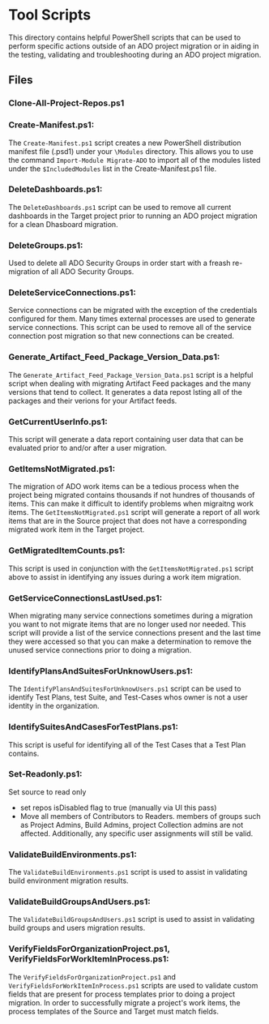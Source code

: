 # Tool Scripts 

This directory contains helpful PowerShell scripts that can be used to perform specific actions outside of an ADO project migration or in aiding in the testing, validating and troubleshooting during an ADO project migration. 


## Files

### Clone-All-Project-Repos.ps1

### Create-Manifest.ps1: 
The `Create-Manifest.ps1` script creates a new PowerShell distribution manifest file (.psd1) under your `\Modules` directory. This allows you to use the command `Import-Module Migrate-ADO` to import all of the modules listed under the `$IncludedModules` list in the Create-Manifest.ps1 file.


### DeleteDashboards.ps1: 
The `DeleteDashboards.ps1` script can be used to remove all current dashboards in the Target project prior to running an ADO project migration for a clean Dhasboard migration. 


### DeleteGroups.ps1:
Used to delete all ADO Security Groups in order start with a freash re-migration of all ADO Security Groups.

### DeleteServiceConnections.ps1:
Service connections can be migrated with the exception of the credentials configured for them. Many times external processes are used to generate service connections. This script can be used to remove all of the service connection post migration so that new connections can be created. 

### Generate_Artifact_Feed_Package_Version_Data.ps1:
The `Generate_Artifact_Feed_Package_Version_Data.ps1` script is a helpful script when dealing with migrating Artifact Feed packages and the many versions that tend to collect. It generates a data repost lsting all of the packages and their verions for your Artifact feeds. 

### GetCurrentUserInfo.ps1:
This script will generate a data report containing user data that can be evaluated prior to and/or after a user migration.

### GetItemsNotMigrated.ps1:
The migration of ADO work items can be a tedious process when the project being migrated contains thousands if not hundres of thousands of items. This can make it difficult to identify problems when migraitng work items. The `GetItemsNotMigrated.ps1` script will generate a report of all work items that are in the Source project that does not have a corresponding migrated work item in the Target project. 

### GetMigratedItemCounts.ps1:
This script is used in conjunction with the `GetItemsNotMigrated.ps1` script above to assist in identifying any issues during a work item migration. 

### GetServiceConnectionsLastUsed.ps1:
When migrating many service connections sometimes during a migration you want to not migrate items that are no longer used nor needed. This script will provide a list of the service connections present and the last time they were accessed so that you can make a determination to remove the unused service connections prior to doing a migration. 

### IdentifyPlansAndSuitesForUnknowUsers.ps1:
The `IdentifyPlansAndSuitesForUnknowUsers.ps1` script can be used to identify Test Plans, test Suite, and Test-Cases whos owner is not a user identity in the organization. 

### IdentifySuitesAndCasesForTestPlans.ps1:
This script is useful for identifying all of the Test Cases that a Test Plan contains. 

### Set-Readonly.ps1:
Set source to read only
- set repos isDisabled flag to true (manually via UI this pass)
- Move all members of Contributors to Readers. members of groups such as Project Admins, Build Admins, project Collection admins are not affected. Additionally, any specific user assignments will still be valid.

### ValidateBuildEnvironments.ps1:
The `ValidateBuildEnvironments.ps1` script is used to assist in validating build environment migration results. 

### ValidateBuildGroupsAndUsers.ps1:
The `ValidateBuildGroupsAndUsers.ps1` script is used to assist in validating build groups and users migration results. 

### VerifyFieldsForOrganizationProject.ps1, VerifyFieldsForWorkItemInProcess.ps1:
The `VerifyFieldsForOrganizationProject.ps1` and  `VerifyFieldsForWorkItemInProcess.ps1` scripts are used to validate custom fields that are present for process templates prior to doing a project migration. In order to successfully migrate a project's work items, the process templates of the Source and Target must match fields.  





